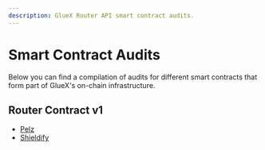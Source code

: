 ```yaml
---
description: GlueX Router API smart contract audits.
---
```


# Smart Contract Audits

Below you can find a compilation of audits for different smart contracts that form part of GlueX's on-chain infrastructure. 

## Router Contract v1

- [Pelz](https://github.com/gluexprotocol/gluex-audits/blob/main/GlueX%20Router%20v1/GlueX%20Router%20v1%20-%20Pelz.pdf)
- [Shieldify](https://github.com/gluexprotocol/gluex-audits/blob/main/GlueX%20Router%20v1/GlueX%20%20Router%20v1%20-%20Shieldify.pdf)